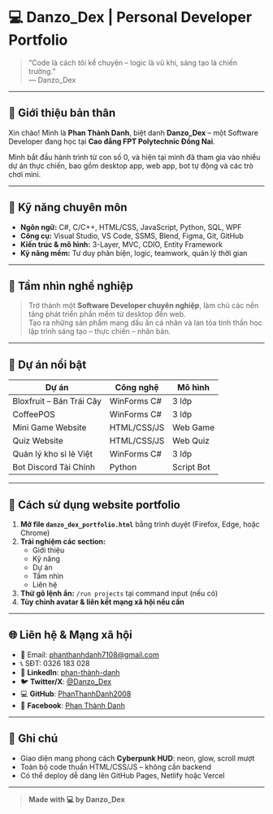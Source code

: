 # 💻 Danzo_Dex | Personal Developer Portfolio

> “Code là cách tôi kể chuyện – logic là vũ khí, sáng tạo là chiến trường.”  
> — Danzo_Dex

---

## 👤 Giới thiệu bản thân

Xin chào! Mình là **Phan Thành Danh**, biệt danh **Danzo_Dex** – một Software Developer đang học tại **Cao đẳng FPT Polytechnic Đồng Nai**.

Mình bắt đầu hành trình từ con số 0, và hiện tại mình đã tham gia vào nhiều dự án thực chiến, bao gồm desktop app, web app, bot tự động và các trò chơi mini.

---

## 🧠 Kỹ năng chuyên môn

- **Ngôn ngữ:** C#, C/C++, HTML/CSS, JavaScript, Python, SQL, WPF  
- **Công cụ:** Visual Studio, VS Code, SSMS, Blend, Figma, Git, GitHub  
- **Kiến trúc & mô hình:** 3-Layer, MVC, CDIO, Entity Framework  
- **Kỹ năng mềm:** Tư duy phản biện, logic, teamwork, quản lý thời gian

---

## 🎯 Tầm nhìn nghề nghiệp

> Trở thành một **Software Developer chuyên nghiệp**, làm chủ các nền tảng phát triển phần mềm từ desktop đến web.  
> Tạo ra những sản phẩm mang dấu ấn cá nhân và lan tỏa tinh thần học lập trình sáng tạo – thực chiến – nhân bản.

---

## 📂 Dự án nổi bật

| Dự án                        | Công nghệ         | Mô hình   |
|-----------------------------|-------------------|-----------|
| Bloxfruit – Bán Trái Cây    | WinForms C#       | 3 lớp     |
| CoffeePOS                   | WinForms C#       | 3 lớp     |
| Mini Game Website           | HTML/CSS/JS       | Web Game  |
| Quiz Website                | HTML/CSS/JS       | Web Quiz  |
| Quản lý kho sỉ lẻ Việt      | WinForms C#       | 3 lớp     |
| Bot Discord Tài Chính       | Python            | Script Bot|

---

## 📄 Cách sử dụng website portfolio

1. **Mở file `danzo_dex_portfolio.html`** bằng trình duyệt (Firefox, Edge, hoặc Chrome)
2. **Trải nghiệm các section:**
   - Giới thiệu
   - Kỹ năng
   - Dự án
   - Tầm nhìn
   - Liên hệ
3. **Thử gõ lệnh ẩn:** `/run projects` tại command input (nếu có)
4. **Tùy chỉnh avatar & liên kết mạng xã hội nếu cần**

---

## 🌐 Liên hệ & Mạng xã hội

- 📧 Email: [phanthanhdanh7108@gmail.com](mailto:phanthanhdanh7108@gmail.com)  
- 📞 SĐT: 0326 183 028  
- 🧠 **LinkedIn**: [phan-thành-danh](https://www.linkedin.com/in/phan-th%C3%A0nh-danh-4a298734b/)  
- 🐦 **Twitter/X**: [@Danzo_Dex](https://x.com/Danzo_Dex)  
- 💻 **GitHub**: [PhanThanhDanh2008](https://github.com/PhanThanhDanh2008)  
- 📘 **Facebook**: [Phan Thành Danh](https://www.facebook.com/thanh.danh.phan.941321?locale=vi_VN)

---

## 📌 Ghi chú

- Giao diện mang phong cách **Cyberpunk HUD**: neon, glow, scroll mượt  
- Toàn bộ code thuần HTML/CSS/JS – không cần backend  
- Có thể deploy dễ dàng lên GitHub Pages, Netlify hoặc Vercel

---

> **Made with 💻 by Danzo_Dex**
